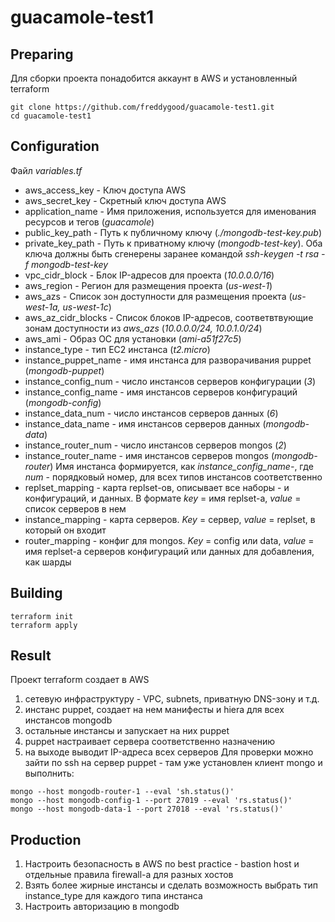 # guacamole-test1
## Preparing
Для сборки проекта понадобится аккаунт в AWS и установленный terraform
```
git clone https://github.com/freddygood/guacamole-test1.git
cd guacamole-test1
```
## Configuration
Файл *variables.tf*
- aws_access_key - Ключ доступа AWS
- aws_secret_key - Скретный ключ доступа AWS
- application_name - Имя приложения, используется для именования ресурсов и тегов (*guacamole*)
- public_key_path - Путь к публичному ключу (*./mongodb-test-key.pub*)
- private_key_path - Путь к приватному ключу (*mongodb-test-key*). Оба ключа должны быть сгенерены заранее командой *ssh-keygen -t rsa -f mongodb-test-key*
- vpc_cidr_block - Блок IP-адресов для проекта (*10.0.0.0/16*)
- aws_region - Регион для размещения проекта (*us-west-1*)
- aws_azs - Список зон доступности для размещения проекта (*us-west-1a, us-west-1c*)
- aws_az_cidr_blocks - Список блоков IP-адресов, соответвтвующие зонам доступности из *aws_azs* (*10.0.0.0/24, 10.0.1.0/24*)
- aws_ami - Образ ОС для установки (*ami-a51f27c5*)
- instance_type - тип EC2 инстанса (*t2.micro*)
- instance_puppet_name - имя инстанса для разворачивания puppet (*mongodb-puppet*)
- instance_config_num - число инстансов серверов конфигурации (*3*)
- instance_config_name - имя инстансов серверов конфигураций (*mongodb-config*)
- instance_data_num - число инстансов серверов данных (*6*)
- instance_data_name - имя инстансов серверов данных (*mongodb-data*)
- instance_router_num - число инстансов серверов mongos (*2*)
- instance_router_name - имя инстансов серверов mongos (*mongodb-router*)
Имя инстанса формируется, как *instance_config_name-<num>*, где *num* - порядковый номер, для всех типов инстансов соответственно
- replset_mapping - карта replset-ов, описывает все наборы - и конфигураций, и данных. В формате *key* = имя replset-а, *value* = список серверов в нем
- instance_mapping - карта серверов. *Key* = сервер, *value* = replset, в который он входит
- router_mapping - конфиг для mongos. *Key* = config или data, *value* = имя replset-а серверов конфигураций или данных для добавления, как шарды
## Building
```
terraform init
terraform apply
```
## Result
Проект terraform создает в AWS
1. сетевую инфраструктуру - VPC, subnets, приватную DNS-зону и т.д.
2. инстанс puppet, создает на нем манифесты и hiera для всех инстансов mongodb
3. остальные инстансы и запускает на них puppet
4. puppet настраивает сервера соответственно назначению
5. на выходе выводит IP-адреса всех серверов
Для проверки можно зайти по ssh на сервер puppet - там уже установлен клиент mongo и выполнить:
```
mongo --host mongodb-router-1 --eval 'sh.status()'
mongo --host mongodb-config-1 --port 27019 --eval 'rs.status()'
mongo --host mongodb-data-1 --port 27018 --eval 'rs.status()'
```
## Production
1. Настроить безопасность в AWS по best practice - bastion host и отдельные правила firewall-а для разных хостов
2. Взять более жирные инстансы и сделать возможность выбрать тип instance_type для каждого типа инстанса
3. Настроить авторизацию в mongodb
